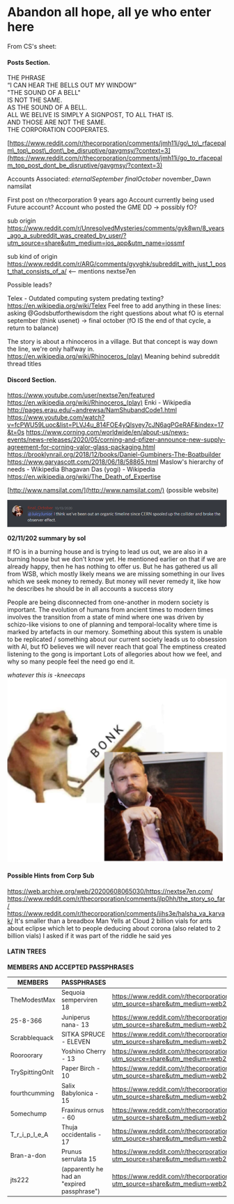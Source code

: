 # Abandon all hope, all ye who enter here

From CS's sheet:

#### Posts Section.

THE PHRASE  
“I CAN HEAR THE BELLS OUT MY WINDOW”  
"THE SOUND OF A BELL"  
IS NOT THE SAME.  
AS THE SOUND OF A BELL.  
ALL WE BELIVE IS SIMPLY A SIGNPOST, TO ALL THAT IS.  
AND THOSE ARE NOT THE SAME.  
THE CORPORATION COOPERATES.

[https://www.reddit.com/r/thecorporation/comments/jmh11i/go\_to\_rfacepalm\_top\_post\_dont\_be_disruptive/gavgmsy/?context=3](https://www.reddit.com/r/thecorporation/comments/jmh11i/go_to_rfacepalm_top_post_dont_be_disruptive/gavgmsy/?context=3)

Accounts Associated:
_eternalSeptember_
_finalOctober_
november_Dawn	
namsilat

First post on r/thecorporation 9 years ago
Account currently being used
Future account?
Account who posted the GME DD -> possibly fO?

sub origin https://www.reddit.com/r/UnresolvedMysteries/comments/gyk8wn/8_years_ago_a_subreddit_was_created_by_user/?utm_source=share&utm_medium=ios_app&utm_name=iossmf

sub kind of origin https://www.reddit.com/r/ARG/comments/gyvghk/subreddit_with_just_1_post_that_consists_of_a/  <-- mentions nextse7en

Possible leads?

Telex - Outdated computing system predating texting? https://en.wikipedia.org/wiki/Telex
Feel free to add anything in these lines:
asking @Godsbutforthewisdom the right questions about what fO is
eternal september (think usenet) -> final october (fO IS the end of that cycle, a return to balance)

The story is about a rhinoceros in a village. But that concept is way down the line, we're only halfway in. https://en.wikipedia.org/wiki/Rhinoceros_(play)
Meaning behind subreddit thread titles

#### Discord Section.

https://www.youtube.com/user/nextse7en/featured
https://en.wikipedia.org/wiki/Rhinoceros_(play)
Enki - Wikipedia
http://pages.erau.edu/~andrewsa/NamShubandCode1.html
https://www.youtube.com/watch?v=fcPWU59Luoc&list=PLVJ4u_814FOE4yQlsyey7cJN6agPGeRAF&index=17&t=0s
https://www.corning.com/worldwide/en/about-us/news-events/news-releases/2020/05/corning-and-pfizer-announce-new-supply-agreement-for-corning-valor-glass-packaging.html
https://brooklynrail.org/2018/12/books/Daniel-Gumbiners-The-Boatbuilder
https://www.garyascott.com/2018/06/18/58865.html
Maslow's hierarchy of needs - Wikipedia
Bhagavan Das (yogi) - Wikipedia
https://en.wikipedia.org/wiki/The_Death_of_Expertise

[http://www.namsilat.com/](http://www.namsilat.com/) (possible website)

![ab9153b0c2d8a87e43198f999e4bda3e.png](ab9153b0c2d8a87e43198f999e4bda3e.png)

__02/11/202 summary by sol__

If fO is in a burning house and is trying to lead us out, we are also in a burning house but we don't know yet.
He mentioned earlier on that if we are already happy, then he has nothing to offer us. But he has gathered us all from WSB, which mostly likely means we are missing something in our lives which we seek money to remedy. But money will never remedy it, like how he describes he should be in all accounts a success story

People are being disconnected from one-another in modern society is important.
The evolution of humans from ancient times to modern times involves the transition from a state of mind where one was driven by schizo-like visions to one of planning and temporal-locality where time is marked by artefacts in our memory.
Something about this system is unable to be replicated / something about our current society leads us to obsession with AI, but fO believes we will never reach that goal
The emptiness created listening to the gong is important
Lots of allegories about how we feel, and why so many people feel the need go end it.

*whatever this is -kneecaps*
![31da1cb1a4a6b46a1ad5084713c7d8a4.png](31da1cb1a4a6b46a1ad5084713c7d8a4.png)

#### Possible Hints from Corp Sub

https://web.archive.org/web/20200608065030/https://nextse7en.com/
https://www.reddit.com/r/thecorporation/comments/jlp0hh/the_story_so_far/
https://www.reddit.com/r/thecorporation/comments/jihs3e/halsha_va_karvak/
It's smaller than a breadbox
Man Yells at Cloud
2 billion vials for ants
about eclipse which let to people deducing about corona (also related to 2 billion vials) I asked if it was part of the riddle he said yes

#### LATIN TREES

**MEMBERS AND ACCEPTED PASSPHRASES**

| MEMBERS         | PASSPHRASES                                 | LINKS                                                                                                                             |
|-----------------|---------------------------------------------|-----------------------------------------------------------------------------------------------------------------------------------|
| TheModestMax    | Sequoia semperviren 18                      | https://www.reddit.com/r/thecorporation/comments/hbs4e2/incursion_interrupted/fvas4el?utm_source=share&utm_medium=web2x&context=3 |
| 25-8-366        | Juniperus nana- 13                          | https://www.reddit.com/r/thecorporation/comments/hbs4e2/incursion_interrupted/fvavo4r?utm_source=share&utm_medium=web2x&context=3 |
| Scrabblequack   | SITKA SPRUCE - ELEVEN                       | https://www.reddit.com/r/thecorporation/comments/hbs4e2/incursion_interrupted/fvas27b?utm_source=share&utm_medium=web2x&context=3 |
| Rooroorary      | Yoshino Cherry - 13                         | https://www.reddit.com/r/thecorporation/comments/hbs4e2/incursion_interrupted/fvasng3?utm_source=share&utm_medium=web2x&context=3 |
| TrySpittingOnIt | Paper Birch - 10                            | https://www.reddit.com/r/thecorporation/comments/hbs4e2/incursion_interrupted/fvaubkb?utm_source=share&utm_medium=web2x&context=3 |
| fourthcumming   | Salix Babylonica - 15                       | https://www.reddit.com/r/thecorporation/comments/hbs4e2/incursion_interrupted/fvauvmt?utm_source=share&utm_medium=web2x&context=3 |
| 5omechump       | Fraxinus ornus - 60                         | https://www.reddit.com/r/thecorporation/comments/hbs4e2/incursion_interrupted/fvauzlh?utm_source=share&utm_medium=web2x&context=3 |
| T_r_i_p_l_e_A   | Thuja occidentalis - 17                     | https://www.reddit.com/r/thecorporation/comments/hbs4e2/incursion_interrupted/fvavsay?utm_source=share&utm_medium=web2x&context=3 |
| Bran-a-don      | Prunus serrulata 15                         | https://www.reddit.com/r/thecorporation/comments/hbs4e2/incursion_interrupted/fvaw0lt?utm_source=share&utm_medium=web2x&context=3 |
| jts222          | (apparently he had an "expired passphrase") | https://www.reddit.com/r/thecorporation/comments/hbs4e2/incursion_interrupted/fvavkax?utm_source=share&utm_medium=web2x&context=3 |

